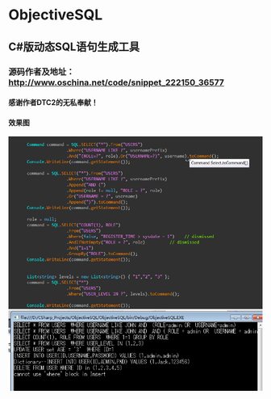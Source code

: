 # ObjectiveSQL
## C#版动态SQL语句生成工具  
### 源码作者及地址：http://www.oschina.net/code/snippet_222150_36577  
#### 感谢作者DTC2的无私奉献！
#### 效果图  
![](https://github.com/JackTheMico/ObjectiveSQL/blob/master/code.png)  
![](https://github.com/JackTheMico/ObjectiveSQL/blob/master/effort.png)
